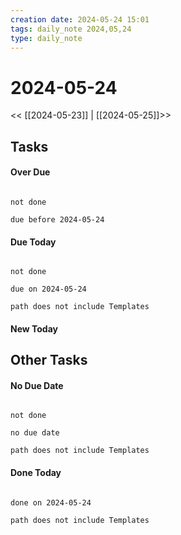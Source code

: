 ```yaml
---
creation date: 2024-05-24 15:01
tags: daily_note 2024,05,24
type: daily_note
---
```


# 2024-05-24 
<< [[2024-05-23]] | [[2024-05-25]]>> 

## Tasks

#### Over Due
```tasks

not done

due before 2024-05-24

```

#### Due Today
```tasks

not done

due on 2024-05-24

path does not include Templates

```

#### New Today




## Other Tasks

#### No Due Date
```tasks

not done

no due date

path does not include Templates

```

#### Done Today

```tasks

done on 2024-05-24

path does not include Templates

```
